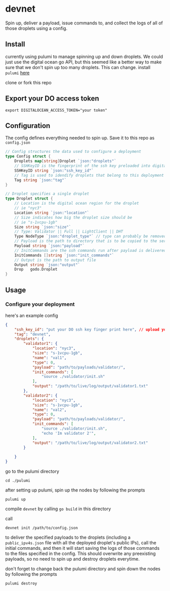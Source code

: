 # devnet

Spin up, deliver a payload, issue commands to, and collect the logs of all of those droplets using a config.

## Install
currently using pulumi to manage spinning up and down droplets. We could just use the digital ocean go API, but this seemed like a better way to make sure that we don't spin up too many droplets. This can change.
install `pulumi` [here](https://www.pulumi.com/docs/get-started/install/)

clone or fork this repo

## Export your DO access token

```
export DIGITALOCEAN_ACCESS_TOKEN="your token"
```

## Configuration

The config defines everything needed to spin up. Save it to this repo as `config.json`

```go
// Config structures the data used to configure a deployment
type Config struct {
	Droplets map[string]Droplet `json:"droplets"`
	// SSHKeyID is the fingerprint of the ssh key preloaded into digital ocean
	SSHKeyID string `json:"ssh_key_id"`
	// Tag is used to idendify droplets that belong to this deployment
	Tag string `json:"tag"`
}

// Droplet specifies a single droplet
type Droplet struct {
	// Location is the digital ocean region for the droplet
	// ie "nyc3"
	Location string `json:"location"`
	// Size indicates how big the droplet size should be
	// ie "s-1vcpu-1gb"
	Size string `json:"size"`
	// Type: Validator || Full || LightClient || DHT
	Type NodeType `json:"droplet_type"` // type can probably be removed
	// Payload is the path to directory that is to be copied to the server
	Payload string `json:"payload"`
	// InitCommands are the ssh commands run after payload is delivered
	InitCommands []string `json:"init_commands"`
	// Output is the path to output file
	Output string `json:"output"`
	Drop   godo.Droplet
}
```

## Usage

### Configure your deployment
here's an example config
```json
{
    "ssh_key_id": "put your DO ssh key finger print here", // upload your ssh public key to your DO account
    "tag": "devnet",
    "droplets": {
        "validator1": {
            "location": "nyc3",
            "size": "s-1vcpu-1gb",
            "name": "val1",
            "type": 0,
            "payload": "path/to/payloads/validator/",
            "init_commands": [
                "source ./validator/init.sh"
            ], 
            "output": "/path/to/live/log/output/validator1.txt"
        },
        "validator2": {
            "location": "nyc3",
            "size": "s-1vcpu-1gb",
            "name": "val2",
            "type": 0,
            "payload": "path/to/payloads/validator/",
            "init_commands": [
                "source ./validator/init.sh",
                "echo 'Im validator 2'",
            ], 
            "output": "/path/to/live/log/output/validator2.txt"
        }
        
    }
}

```

go to the pulumi directory

```
cd ./pulumi
```

after setting up pulumi, spin up the nodes by following the prompts

```
pulumi up
```

compile `devnet` by calling `go build` in this directory

call 
```
devnet init /path/to/config.json
``` 

to deliver the specified payloads to the droplets (including a `public_ipv4s.json` file with all the deployed droplet's public IPs), call the initial commands, and then it will start saving the logs of those commands to the files specified in the config. This should overwrite any preexisting payloads, so no need to spin up and destroy droplets everytime.

don't forget to change back the pulumi directory and spin down the nodes by following the prompts

```
pulumi destroy
```
